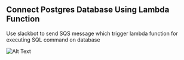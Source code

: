 ## Connect Postgres Database Using Lambda Function
Use slackbot to send SQS message which trigger lambda function for executing SQL command on database

![Alt Text](https://dev-to-uploads.s3.amazonaws.com/i/58gluaj6ycqa9b5riuid.png)
